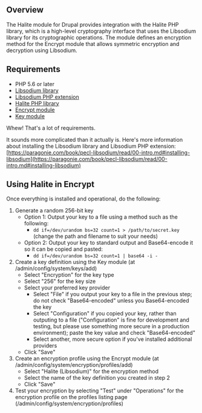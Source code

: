 ## Overview

The Halite module for Drupal provides integration with the Halite PHP library, which is a high-level cryptography interface that uses the Libsodium library for its cryptographic operations. The module defines an encryption method for the Encrypt module that allows symmetric encryption and decryption using Libsodium.

## Requirements

*   PHP 5.6 or later
*   [Libsodium library](https://github.com/jedisct1/libsodium)
*   [Libsodium PHP extension](https://github.com/jedisct1/libsodium-php)
*   [Halite PHP library](https://github.com/paragonie/halite)
*   [Encrypt module](https://www.drupal.org/project/encrypt)
*   [Key module](https://www.drupal.org/project/key)

Whew! That's a lot of requirements.

It sounds more complicated than it actually is. Here's more information about installing the Libsodium library and Libsodium PHP extension: [https://paragonie.com/book/pecl-libsodium/read/00-intro.md#installing-libsodium](https://paragonie.com/book/pecl-libsodium/read/00-intro.md#installing-libsodium)

## Using Halite in Encrypt

Once everything is installed and operational, do the following:

1.  Generate a random 256-bit key
    *   Option 1: Output your key to a file using a method such as the following:
        *   `dd if=/dev/urandom bs=32 count=1 > /path/to/secret.key` (change the path and filename to suit your needs)
    *   Option 2: Output your key to standard output and Base64-encode it so it can be copied and pasted:
        *   `dd if=/dev/urandom bs=32 count=1 | base64 -i -`
2.  Create a key definition using the Key module (at /admin/config/system/keys/add)
    *   Select "Encryption" for the key type
    *   Select "256" for the key size
    *   Select your preferred key provider
        *   Select "File" if you output your key to a file in the previous step; do not check "Base64-encoded" unless you Base64-encoded the key
        *   Select "Configuration" if you copied your key, rather than outputing to a file ("Configuration" is fine for development and testing, but please use something more secure in a production environment); paste the key value and check "Base64-encoded"
        *   Select another, more secure option if you've installed additional providers
    *   Click "Save"
3.  Create an encryption profile using the Encrypt module (at /admin/config/system/encryption/profiles/add)
    *   Select "Halite (Libsodium)" for the encryption method
    *   Select the name of the key definition you created in step 2
    *   Click "Save"
4.  Test your encryption by selecting "Test" under "Operations" for the encryption profile on the profiles listing page (/admin/config/system/encryption/profiles)

